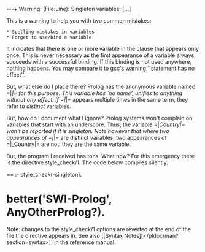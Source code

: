 ---+ Warning: (File:Line): Singleton variables: [...]

This is a warning to help you with two common mistakes:

    * Spelling mistakes in variables
    * Forget to use/bind a variable 

It indicates that there is one or more variable in the clause that
appears only once. This is never necessary as the first appearance of a
variable always succeeds with a successful binding. If this binding is
not used anywhere, nothing happens. You may compare it to gcc's warning
``statement has no effect''.

But, what else do I place there? Prolog has the anonymous variable named
=|_|= for this purpose. This variable has `no name', unifies to anything
without any effect. If =|_|= appears multiple times in the same term,
they refer to _distinct_ variables.

But, how do I document what I ignore? Prolog systems won't complain on
variables that start with an underscore. Thus, the variable =|_Country|=
won't be reported if it is singleton. Note however that where two
appearances of =|_|= are distinct variables, two appearances of
=|_Country|= are not: they are the same variable.

But, the program I received has tons. What now? For this emergency there
is the directive style_check/1. The code below compiles silently.

==
:- style_check(-singleton).

better('SWI-Prolog', AnyOtherProlog?).
==

Note: changes to the style_check/1 options are reverted at the end of
the file the directive appears in. See also [[Syntax
Notes][</pldoc/man?section=syntax>]] in the reference manual.

